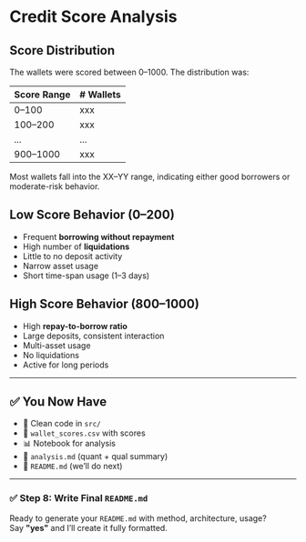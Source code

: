 # Credit Score Analysis

## Score Distribution

The wallets were scored between 0–1000. The distribution was:

| Score Range | # Wallets |
|-------------|-----------|
| 0–100       | xxx       |
| 100–200     | xxx       |
| ...         | ...       |
| 900–1000    | xxx       |

Most wallets fall into the XX–YY range, indicating either good borrowers or moderate-risk behavior.

## Low Score Behavior (0–200)

- Frequent **borrowing without repayment**
- High number of **liquidations**
- Little to no deposit activity
- Narrow asset usage
- Short time-span usage (1–3 days)

## High Score Behavior (800–1000)

- High **repay-to-borrow ratio**
- Large deposits, consistent interaction
- Multi-asset usage
- No liquidations
- Active for long periods

---

## ✅ You Now Have

- 📁 Clean code in `src/`
- 📄 `wallet_scores.csv` with scores
- 📊 Notebook for analysis
- 📄 `analysis.md` (quant + qual summary)
- 📄 `README.md` (we’ll do next)

---

### ✅ Step 8: Write Final `README.md`

Ready to generate your `README.md` with method, architecture, usage?  
Say **"yes"** and I’ll create it fully formatted.
